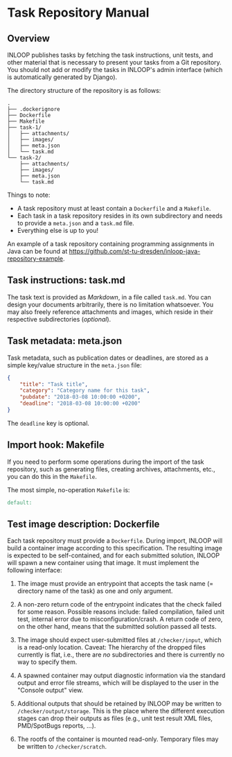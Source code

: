 # Task Repository Manual

## Overview

INLOOP publishes tasks by fetching the task instructions, unit tests, and other material that is
necessary to present your tasks from a Git repository. You should not add or modify the tasks in
INLOOP's admin interface (which is automatically generated by Django).

The directory structure of the repository is as follows:

    .
    ├── .dockerignore
    ├── Dockerfile
    ├── Makefile
    ├── task-1/
    │   ├── attachments/
    │   ├── images/
    │   ├── meta.json
    │   └── task.md
    └── task-2/
        ├── attachments/
        ├── images/
        ├── meta.json
        └── task.md

Things to note:

* A task repository must at least contain a `Dockerfile` and a `Makefile`.
* Each task in a task repository resides in its own subdirectory and needs to provide a `meta.json`
  and a `task.md` file.
* Everything else is up to you!

An example of a task repository containing programming assignments in Java can be found at
https://github.com/st-tu-dresden/inloop-java-repository-example.


## Task instructions: task.md

The task text is provided as *Markdown*, in a file called `task.md`. You can design your documents
arbitrarily, there is no limitation whatsoever. You may also freely reference attachments and
images, which reside in their respective subdirectories (*optional*).


## Task metadata: meta.json

Task metadata, such as publication dates or deadlines, are stored as a simple key/value structure
in the `meta.json` file:

```json
{
    "title": "Task title",
    "category": "Category name for this task",
    "pubdate": "2018-03-08 10:00:00 +0200",
    "deadline": "2018-03-08 10:00:00 +0200"
}
```

The `deadline` key is optional.


## Import hook: Makefile

If you need to perform some operations during the import of the task repository, such as generating
files, creating archives, attachments, etc., you can do this in the `Makefile`.

The most simple, no-operation `Makefile` is:

```Makefile
default:
```


## Test image description: Dockerfile

Each task repository must provide a `Dockerfile`. During import, INLOOP will build a container
image according to this specification. The resulting image is expected to be self-contained, and
for each submitted solution, INLOOP will spawn a new container using that image. It must implement
the following interface:

1. The image must provide an entrypoint that accepts the task name (= directory name of the task)
   as one and only argument.

2. A non-zero return code of the entrypoint indicates that the check failed for some reason.
   Possible reasons include: failed compilation, failed unit test, internal error due to
   misconfiguration/crash. A return code of zero, on the other hand, means that the submitted
   solution passed all tests.

3. The image should expect user-submitted files at `/checker/input`, which is a read-only location.
   Caveat: The hierarchy of the dropped files currently is flat, i.e., there are *no*
   subdirectories and there is currently no way to specify them.

4. A spawned container may output diagnostic information via the standard output and error file
   streams, which will be displayed to the user in the "Console output" view.

5. Additional outputs that should be retained by INLOOP may be written to `/checker/output/storage`.
   This is the place where the different execution stages can drop their outputs as files (e.g.,
   unit test result XML files, PMD/SpotBugs reports, …).

6. The rootfs of the container is mounted read-only. Temporary files may be written to
   `/checker/scratch`.
